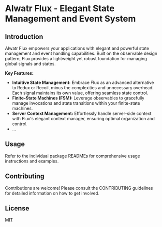 # Alwatr Flux - Elegant State Management and Event System

## Introduction

Alwatr Flux empowers your applications with elegant and powerful state management and event handling capabilities. Built on the observable design pattern, Flux provides a lightweight yet robust foundation for managing global signals and states.

**Key Features:**

- **Intuitive State Management:** Embrace Flux as an advanced alternative to Redux or Recoil, minus the complexities and unnecessary overhead. Each signal maintains its own value, offering seamless state control.
- **Finite-State Machines (FSM):** Leverage observables to gracefully manage invocations and state transitions within your finite-state machines.
- **Server Context Management:** Effortlessly handle server-side context with Flux's elegant context manager, ensuring optimal organization and control.
- ...

## Usage

Refer to the individual package READMEs for comprehensive usage instructions and examples.

## Contributing

Contributions are welcome! Please consult the CONTRIBUTING guidelines for detailed information on how to get involved.

## License

[MIT](./LICENSE)

```
